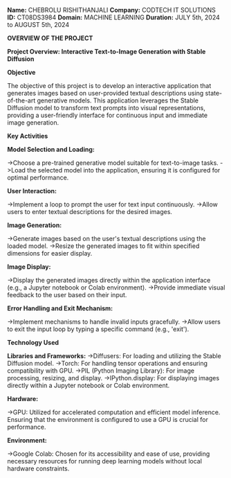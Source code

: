**Name:** CHEBROLU RISHITHANJALI
**Company:** CODTECH IT SOLUTIONS
**ID:** CT08DS3984
**Domain:** MACHINE LEARNING
**Duration:** JULY 5th, 2024 to AUGUST 5th, 2024



**OVERVIEW OF THE PROJECT**

**Project Overview: Interactive Text-to-Image Generation with Stable Diffusion**

**Objective**

The objective of this project is to develop an interactive application that generates images based on user-provided textual descriptions using state-of-the-art generative models. This application leverages the Stable Diffusion model to transform text prompts into visual representations, providing a user-friendly interface for continuous input and immediate image generation.

**Key Activities**

**Model Selection and Loading:**

->Choose a pre-trained generative model suitable for text-to-image tasks.
->Load the selected model into the application, ensuring it is configured for optimal performance.

**User Interaction:**

->Implement a loop to prompt the user for text input continuously.
->Allow users to enter textual descriptions for the desired images.

**Image Generation:**

->Generate images based on the user's textual descriptions using the loaded model.
->Resize the generated images to fit within specified dimensions for easier display.

**Image Display:**

->Display the generated images directly within the application interface (e.g., a Jupyter notebook or Colab environment).
->Provide immediate visual feedback to the user based on their input.

**Error Handling and Exit Mechanism:**

->Implement mechanisms to handle invalid inputs gracefully.
->Allow users to exit the input loop by typing a specific command (e.g., 'exit').

**Technology Used**

**Libraries and Frameworks:**
->Diffusers: For loading and utilizing the Stable Diffusion model.
->Torch: For handling tensor operations and ensuring compatibility with GPU.
->PIL (Python Imaging Library): For image processing, resizing, and display.
->IPython.display: For displaying images directly within a Jupyter notebook or Colab environment.

**Hardware:**

->GPU: Utilized for accelerated computation and efficient model inference. Ensuring that the environment is configured to use a GPU is crucial for performance.

**Environment:**

->Google Colab: Chosen for its accessibility and ease of use, providing necessary resources for running deep learning models without local hardware constraints.
